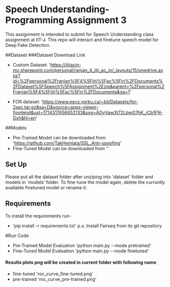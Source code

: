 # Speech Understanding-Programming Assignment 3
This assignment is intended to submit for Speech Understanding class assignment at IIT-J. This repo will interact and finetune speech model for Deep Fake Detection.

##Dataset
###Dataset Download Link
- Custom Dataset: 'https://iitjacin-my.sharepoint.com/personal/ranjan_4_iitj_ac_in/_layouts/15/onedrive.aspx?id=%2Fpersonal%2Franjan%5F4%5Fiitj%5Fac%5Fin%2FDocuments%2FDataset%5FSpeech%5FAssignment%2Ezip&parent=%2Fpersonal%2Franjan%5F4%5Fiitj%5Fac%5Fin%2FDocuments&ga=1'

- FOR dataset: 'https://www.eecs.yorku.ca/~bil/Datasets/for-2sec.tar.gz&sa=D&source=apps-viewer-frontend&ust=1714317656652133&usg=AOvVaw3t72LbwG7hK_jCb1FN-Dxh&hl=en'

##Models
- Pre-Trained Model can be downloaded from 'https://github.com/TakHemlata/SSL_Anti-spoofing'
- Fine-Tuned Model can be downloaded from ''

## Set Up
Please put all the dataset folder after unziping into 'dataset' folder and models in 'models' folder.
To fine-tune the model again, delete the curruntly available finetuned model or rename it.

## Requirements
To install the requirements run-
- 'pip install -r requirements.txt'
p.s. Install Fairseq from its git repository

#Run Code

- Pre-Trained Model Evaluation 'python main.py --mode pretrained'
- Fine-Tuned Model Evaluation 'python main.py --mode finetuned'

#### Results plots png will be created in current folder with following name
- fine-tuned 'roc_curve_fine-tuned.png'
- pre-trained 'roc_curve_pre-trained.png'